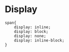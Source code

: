 # Display

```
span{
    display: inline;
    display: block;
    display: none;
    display: inline-block;
}
```
